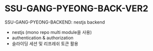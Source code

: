 # SSU-GANG-PYEONG-BACK-VER2

SSU-GANG-PYEONG-BACKEND: nestjs backend

- nestjs (mono repo multi module을 사용)
- authentication & authorization
 - 슬라이딩 세션 및 리프레쉬 토큰 활용
